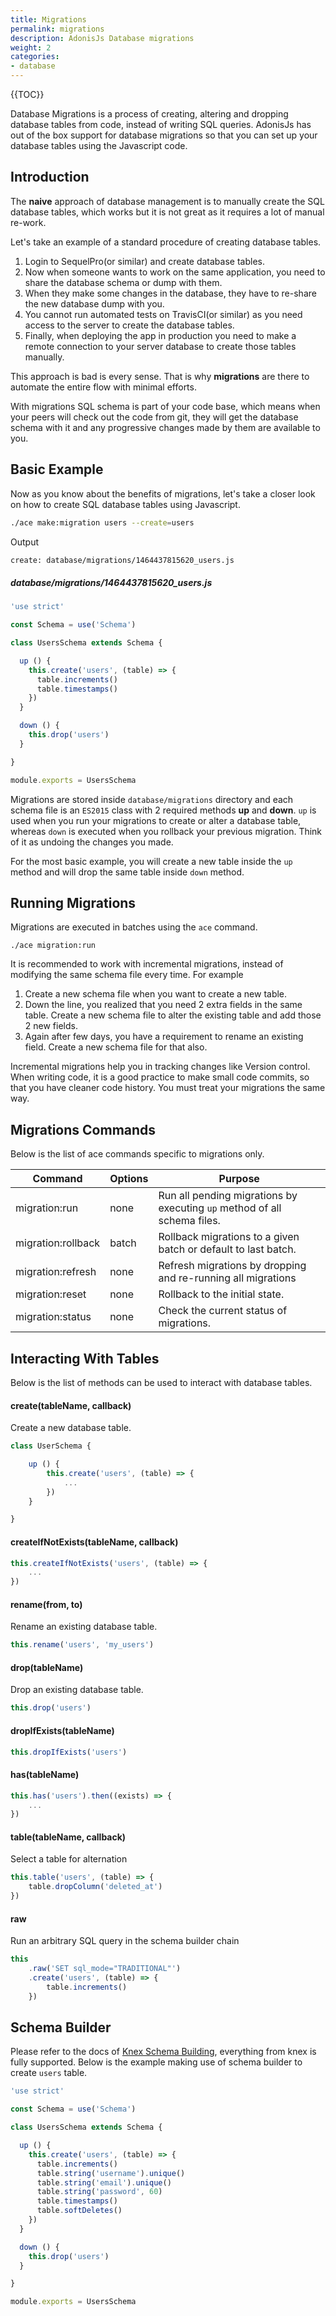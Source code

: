 ```yaml
---
title: Migrations
permalink: migrations
description: AdonisJs Database migrations
weight: 2
categories:
- database
---
```


{{TOC}}

Database Migrations is a process of creating, altering and dropping database tables from code, instead of writing SQL queries. AdonisJs has out of the box support for database migrations so that you can set up your database tables using the Javascript code.

## Introduction

The **naive** approach of database management is to manually create the SQL database tables, which works but it is not great as it requires a lot of manual re-work.

Let's take an example of a standard procedure of creating database tables.

1. Login to SequelPro(or similar) and create database tables.
2. Now when someone wants to work on the same application, you need to share the database schema or dump with them.
3. When they make some changes in the database, they have to re-share the new database dump with you.
4. You cannot run automated tests on TravisCI(or similar) as you need access to the server to create the database tables.
5. Finally, when deploying the app in production you need to make a remote connection to your server database to create those tables manually.

This approach is bad is every sense. That is why **migrations** are there to automate the entire flow with minimal efforts.

With migrations SQL schema is part of your code base, which means when your peers will check out the code from git, they will get the database schema with it and any progressive changes made by them are available to you.

## Basic Example

Now as you know about the benefits of migrations, let's take a closer look on how to create SQL database tables using Javascript.

```bash
./ace make:migration users --create=users
```

Output

```bash
create: database/migrations/1464437815620_users.js
```


##### database/migrations/1464437815620_users.js

```javascript
'use strict'

const Schema = use('Schema')

class UsersSchema extends Schema {

  up () {
    this.create('users', (table) => {
      table.increments()
      table.timestamps()
    })
  }

  down () {
    this.drop('users')
  }

}

module.exports = UsersSchema
```

Migrations are stored inside `database/migrations` directory and each schema file is an `ES2015` class with 2 required methods **up** and **down**. `up` is used when you run your migrations to create or alter a database table, whereas `down` is executed when you rollback your previous migration. Think of it as undoing the changes you made.

For the most basic example, you will create a new table inside the `up` method and will drop the same table inside `down` method.

## Running Migrations

Migrations are executed in batches using the `ace` command.

```
./ace migration:run
```

It is recommended to work with incremental migrations, instead of modifying the same schema file every time. For example

1. Create a new schema file when you want to create a new table.
2. Down the line, you realized that you need 2 extra fields in the same table. Create a new schema file to alter the existing table and add those 2 new fields.
3. Again after few days, you have a requirement to rename an existing field. Create a new schema file for that also.

Incremental migrations help you in tracking changes like Version control. When writing code, it is a good practice to make small code commits, so that you have cleaner code history. You must treat your migrations the same way.

## Migrations Commands

Below is the list of ace commands specific to migrations only.

| Command | Options | Purpose |
|---------|---------|---------|
migration:run | none | Run all pending migrations by executing `up` method of all schema files. |
| migration:rollback | batch  | Rollback migrations to a given batch or default to last batch.|
| migration:refresh | none | Refresh migrations by dropping and re-running all migrations
| migration:reset | none | Rollback to the initial state.
| migration:status | none | Check the current status of migrations.


## Interacting With Tables

Below is the list of methods can be used to interact with database tables. 

#### create(tableName, callback)

Create a new database table.

```javascript
class UserSchema {

    up () {
        this.create('users', (table) => {
            ...
        })
    }

}
```

#### createIfNotExists(tableName, callback)

```javascript
this.createIfNotExists('users', (table) => {
    ...
})
```


#### rename(from, to)

Rename an existing database table.

```javascript
this.rename('users', 'my_users')
```

#### drop(tableName)

Drop an existing database table.

```javascript
this.drop('users')
```

#### dropIfExists(tableName)

```javascript
this.dropIfExists('users')
```


#### has(tableName)

```javascript
this.has('users').then((exists) => {
    ...
})
```

#### table(tableName, callback)

Select a table for alternation

```javascript
this.table('users', (table) => {
    table.dropColumn('deleted_at')
})
```

#### raw

Run an arbitrary SQL query in the schema builder chain

```javascript
this
    .raw('SET sql_mode="TRADITIONAL"')
    .create('users', (table) => {
        table.increments()
    })
```

## Schema Builder

Please refer to the docs of [Knex Schema Building](http://knexjs.org/#Schema-Building), everything from knex is fully supported. Below is the example making use of schema builder to create `users` table.

```javascript
'use strict'

const Schema = use('Schema')

class UsersSchema extends Schema {

  up () {
    this.create('users', (table) => {
      table.increments()
      table.string('username').unique()
      table.string('email').unique()
      table.string('password', 60)
      table.timestamps()
      table.softDeletes()
    })
  }

  down () {
    this.drop('users')
  }

}

module.exports = UsersSchema
```